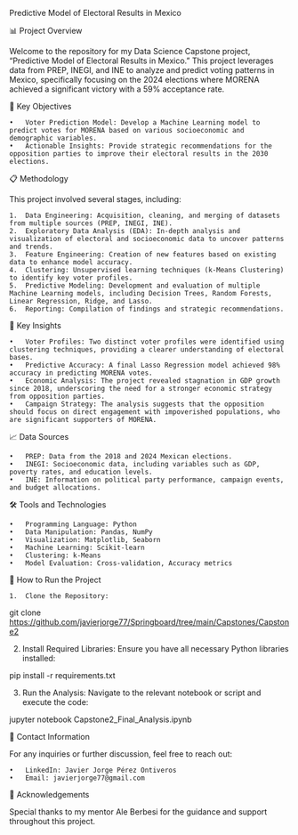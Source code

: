 Predictive Model of Electoral Results in Mexico

📊 Project Overview

Welcome to the repository for my Data Science Capstone project, “Predictive Model of Electoral Results in Mexico.” This project leverages data from PREP, INEGI, and INE to analyze and predict voting patterns in Mexico, specifically focusing on the 2024 elections where MORENA achieved a significant victory with a 59% acceptance rate.

🧠 Key Objectives

	•	Voter Prediction Model: Develop a Machine Learning model to predict votes for MORENA based on various socioeconomic and demographic variables.
	•	Actionable Insights: Provide strategic recommendations for the opposition parties to improve their electoral results in the 2030 elections.

📋 Methodology

This project involved several stages, including:

	1.	Data Engineering: Acquisition, cleaning, and merging of datasets from multiple sources (PREP, INEGI, INE).
	2.	Exploratory Data Analysis (EDA): In-depth analysis and visualization of electoral and socioeconomic data to uncover patterns and trends.
	3.	Feature Engineering: Creation of new features based on existing data to enhance model accuracy.
	4.	Clustering: Unsupervised learning techniques (k-Means Clustering) to identify key voter profiles.
	5.	Predictive Modeling: Development and evaluation of multiple Machine Learning models, including Decision Trees, Random Forests, Linear Regression, Ridge, and Lasso.
	6.	Reporting: Compilation of findings and strategic recommendations.

🔑 Key Insights

	•	Voter Profiles: Two distinct voter profiles were identified using clustering techniques, providing a clearer understanding of electoral bases.
	•	Predictive Accuracy: A final Lasso Regression model achieved 98% accuracy in predicting MORENA votes.
	•	Economic Analysis: The project revealed stagnation in GDP growth since 2018, underscoring the need for a stronger economic strategy from opposition parties.
	•	Campaign Strategy: The analysis suggests that the opposition should focus on direct engagement with impoverished populations, who are significant supporters of MORENA.

📈 Data Sources

	•	PREP: Data from the 2018 and 2024 Mexican elections.
	•	INEGI: Socioeconomic data, including variables such as GDP, poverty rates, and education levels.
	•	INE: Information on political party performance, campaign events, and budget allocations.

🛠️ Tools and Technologies

	•	Programming Language: Python
	•	Data Manipulation: Pandas, NumPy
	•	Visualization: Matplotlib, Seaborn
	•	Machine Learning: Scikit-learn
	•	Clustering: k-Means
	•	Model Evaluation: Cross-validation, Accuracy metrics

🚀 How to Run the Project

	1.	Clone the Repository:

  git clone https://github.com/javierjorge77/Springboard/tree/main/Capstones/Capstone2

  2.	Install Required Libraries:
  Ensure you have all necessary Python libraries installed:

  pip install -r requirements.txt

  3.	Run the Analysis:
  Navigate to the relevant notebook or script and execute the code:

  jupyter notebook Capstone2_Final_Analysis.ipynb


  📧 Contact Information

For any inquiries or further discussion, feel free to reach out:

	•	LinkedIn: Javier Jorge Pérez Ontiveros
	•	Email: javierjorge77@gmail.com

📝 Acknowledgements

Special thanks to my mentor Ale Berbesi for the guidance and support throughout this project.
